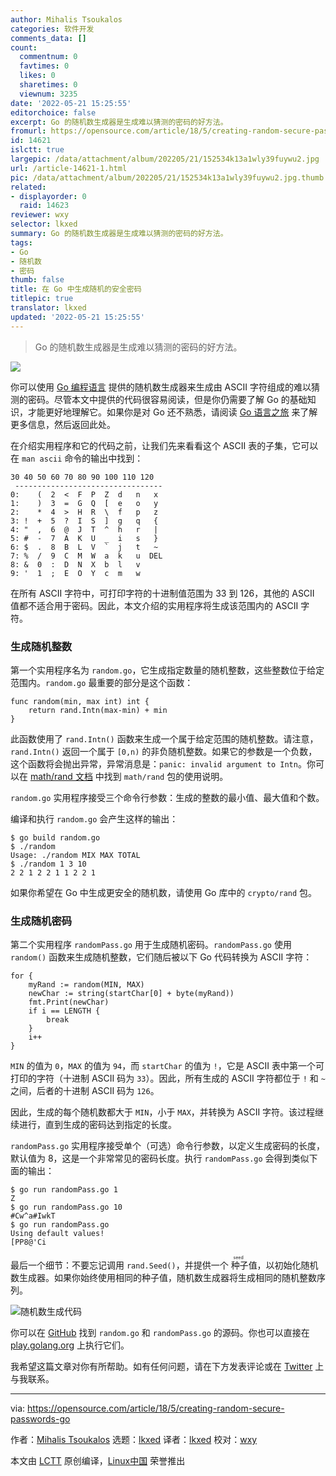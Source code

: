 ```yaml
---
author: Mihalis Tsoukalos
categories: 软件开发
comments_data: []
count:
  commentnum: 0
  favtimes: 0
  likes: 0
  sharetimes: 0
  viewnum: 3235
date: '2022-05-21 15:25:55'
editorchoice: false
excerpt: Go 的随机数生成器是生成难以猜测的密码的好方法。
fromurl: https://opensource.com/article/18/5/creating-random-secure-passwords-go
id: 14621
islctt: true
largepic: /data/attachment/album/202205/21/152534k13a1wly39fuywu2.jpg
url: /article-14621-1.html
pic: /data/attachment/album/202205/21/152534k13a1wly39fuywu2.jpg.thumb.jpg
related:
- displayorder: 0
  raid: 14623
reviewer: wxy
selector: lkxed
summary: Go 的随机数生成器是生成难以猜测的密码的好方法。
tags:
- Go
- 随机数
- 密码
thumb: false
title: 在 Go 中生成随机的安全密码
titlepic: true
translator: lkxed
updated: '2022-05-21 15:25:55'
---
```



> 
> Go 的随机数生成器是生成难以猜测的密码的好方法。
> 
> 
> 


![](/data/attachment/album/202205/21/152534k13a1wly39fuywu2.jpg)


你可以使用 [Go 编程语言](https://golang.org/) 提供的随机数生成器来生成由 ASCII 字符组成的难以猜测的密码。尽管本文中提供的代码很容易阅读，但是你仍需要了解 Go 的基础知识，才能更好地理解它。如果你是对 Go 还不熟悉，请阅读 [Go 语言之旅](https://tour.golang.org/welcome/1) 来了解更多信息，然后返回此处。


在介绍实用程序和它的代码之前，让我们先来看看这个 ASCII 表的子集，它可以在 `man ascii` 命令的输出中找到：



```
30 40 50 60 70 80 90 100 110 120
 ---------------------------------
0:    (  2  <  F  P  Z  d   n   x
1:    )  3  =  G  Q  [  e   o   y
2:    *  4  >  H  R  \  f   p   z
3: !  +  5  ?  I  S  ]  g   q   {
4: "  ,  6  @  J  T  ^  h   r   |
5: #  -  7  A  K  U  _  i   s   }
6: $  .  8  B  L  V  `  j   t   ~
7: %  /  9  C  M  W  a  k   u  DEL
8: &  0  :  D  N  X  b  l   v
9: '  1  ;  E  O  Y  c  m   w

```

在所有 ASCII 字符中，可打印字符的十进制值范围为 33 到 126，其他的 ASCII 值都不适合用于密码。因此，本文介绍的实用程序将生成该范围内的 ASCII 字符。


### 生成随机整数


第一个实用程序名为 `random.go`，它生成指定数量的随机整数，这些整数位于给定范围内。`random.go` 最重要的部分是这个函数：



```
func random(min, max int) int {
    return rand.Intn(max-min) + min
}

```

此函数使用了 `rand.Intn()` 函数来生成一个属于给定范围的随机整数。请注意，`rand.Intn()` 返回一个属于 `[0,n)` 的非负随机整数。如果它的参数是一个负数，这个函数将会抛出异常，异常消息是：`panic: invalid argument to Intn`。你可以在 [math/rand 文档](https://golang.org/pkg/math/rand/) 中找到 `math/rand` 包的使用说明。


`random.go` 实用程序接受三个命令行参数：生成的整数的最小值、最大值和个数。


编译和执行 `random.go` 会产生这样的输出：



```
$ go build random.go
$ ./random
Usage: ./random MIX MAX TOTAL
$ ./random 1 3 10
2 2 1 2 2 1 1 2 2 1

```

如果你希望在 Go 中生成更安全的随机数，请使用 Go 库中的 `crypto/rand` 包。


### 生成随机密码


第二个实用程序 `randomPass.go` 用于生成随机密码。`randomPass.go` 使用 `random()` 函数来生成随机整数，它们随后被以下 Go 代码转换为 ASCII 字符：



```
for {
    myRand := random(MIN, MAX)
    newChar := string(startChar[0] + byte(myRand))
    fmt.Print(newChar)
    if i == LENGTH {
        break
    }
    i++
}

```

`MIN` 的值为 `0`，`MAX` 的值为 `94`，而 `startChar` 的值为 `!`，它是 ASCII 表中第一个可打印的字符（十进制 ASCII 码为 `33`）。因此，所有生成的 ASCII 字符都位于 `!` 和 `~` 之间，后者的十进制 ASCII 码为 `126`。


因此，生成的每个随机数都大于 `MIN`，小于 `MAX`，并转换为 ASCII 字符。该过程继续进行，直到生成的密码达到指定的长度。


`randomPass.go` 实用程序接受单个（可选）命令行参数，以定义生成密码的长度，默认值为 8，这是一个非常常见的密码长度。执行 `randomPass.go` 会得到类似下面的输出：



```
$ go run randomPass.go 1
Z
$ go run randomPass.go 10
#Cw^a#IwkT
$ go run randomPass.go
Using default values!
[PP8@'Ci

```

最后一个细节：不要忘记调用 `rand.Seed()`，并提供一个<ruby> 种子 <rt>  seed </rt></ruby>值，以初始化随机数生成器。如果你始终使用相同的种子值，随机数生成器将生成相同的随机整数序列。


![随机数生成代码](/data/attachment/album/202205/21/152556qxmmdcopd13313pc.png)


你可以在 [GitHub](https://github.com/mactsouk/opensource.com) 找到 `random.go` 和 `randomPass.go` 的源码。你也可以直接在 [play.golang.org](https://play.golang.org/) 上执行它们。


我希望这篇文章对你有所帮助。如有任何问题，请在下方发表评论或在 [Twitter](https://twitter.com/mactsouk) 上与我联系。




---


via: <https://opensource.com/article/18/5/creating-random-secure-passwords-go>


作者：[Mihalis Tsoukalos](https://opensource.com/users/mtsouk) 选题：[lkxed](https://github.com/lkxed) 译者：[lkxed](https://github.com/lkxed) 校对：[wxy](https://github.com/wxy)


本文由 [LCTT](https://github.com/LCTT/TranslateProject) 原创编译，[Linux中国](https://linux.cn/) 荣誉推出